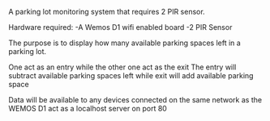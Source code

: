 A parking lot monitoring system that requires 2 PIR sensor.

Hardware required:
-A Wemos D1 wifi enabled board 
-2 PIR Sensor 


The purpose is to display how many available parking spaces left in a parking lot.

One act as an entry while the other one act as the exit
The entry will subtract available parking spaces left while exit will add available parking space

Data will be available to any devices connected on the same network as the WEMOS D1 act as a localhost server on port 80 
